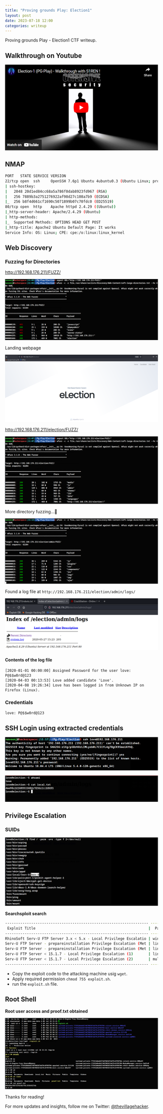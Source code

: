 ```yaml
---
title: "Proving grounds Play: Election1"
layout: post
date: 2023-07-18 12:00
categories: writeup
---
```


Proving grounds Play - Election1 CTF writeup.

## Walkthrough on Youtube

[![youtube](/assets/images/CTF/Proving_Grounds/Election1/youtube.png)](https://youtu.be/4ls30YSlfAM)

## NMAP

```sh
PORT   STATE SERVICE VERSION
22/tcp open  ssh     OpenSSH 7.6p1 Ubuntu 4ubuntu0.3 (Ubuntu Linux; protocol 2.0)
| ssh-hostkey: 
|   2048 20d1ed84cc68a5a786f0dab8923fd967 (RSA)
|   256 7889b3a2751276922af98d27c108a7b9 (ECDSA)
|_  256 b8f4d661cf1690c5071899b07c70fdc0 (ED25519)
80/tcp open  http    Apache httpd 2.4.29 ((Ubuntu))
|_http-server-header: Apache/2.4.29 (Ubuntu)
| http-methods: 
|_  Supported Methods: OPTIONS HEAD GET POST
|_http-title: Apache2 Ubuntu Default Page: It works
Service Info: OS: Linux; CPE: cpe:/o:linux:linux_kernel
```

## Web Discovery

### Fuzzing for Directories

http://192.168.176.211/FUZZ/

![web_fuzz](/assets/images/CTF/Proving_Grounds/Election1/dir_wfuzz.png)

Landing webpage

![web_fuzz](/assets/images/CTF/Proving_Grounds/Election1/webpage_home.png)

http://192.168.176.211/election/FUZZ/

![web_fuzz](/assets/images/CTF/Proving_Grounds/Election1/dir_wfuzz2.png)

More directory fuzzing...🏃

![web_fuzz](/assets/images/CTF/Proving_Grounds/Election1/dir_wfuzz3.png)

Found a log file at `http://192.168.176.211/election/admin/logs/`

![log](/assets/images/CTF/Proving_Grounds/Election1/log_file.png)

#### Contents of the log file
```log
[2020-01-01 00:00:00] Assigned Password for the user love: P@$$w0rd@123
[2020-04-03 00:13:53] Love added candidate 'Love'.
[2020-04-08 19:26:34] Love has been logged in from Unknown IP on Firefox (Linux).
```

### Credentials
```text
love: P@$$w0rd@123
```

## SSH Login using extracted credentials

![ssh](/assets/images/CTF/Proving_Grounds/Election1/ssh01.png)

![local](/assets/images/CTF/Proving_Grounds/Election1/local.png)

## Privilege Escalation

### SUIDs

![SUI](/assets/images/CTF/Proving_Grounds/Election1/SUID.png)

**Searchsploit search**

```sh
------------------------------------------------------------------ ---------------------------------
 Exploit Title                                                    |  Path
------------------------------------------------------------------ ---------------------------------
RhinoSoft Serv-U FTP Server 3.x < 5.x - Local Privilege Escalatio | windows/local/381.c
Serv-U FTP Server - prepareinstallation Privilege Escalation (Met | linux/local/47072.rb
Serv-U FTP Server - prepareinstallation Privilege Escalation (Met | linux/local/47072.rb
Serv-U FTP Server < 15.1.7 - Local Privilege Escalation (1)       | linux/local/47009.c
Serv-U FTP Server < 15.1.7 - Local Privilege Escalation (2)       | multiple/local/47173.sh
------------------------------------------------------------------ ---------------------------------
```

- Copy the exploit code to the attacking machine usig `wget`.
- Apply required permission `chmod 755 exploit.sh`.
- run the `exploit.sh` file.

## Root Shell

**Root user access and proof.txt obtained**

![root](/assets/images/CTF/Proving_Grounds/Election1/root.png)

Thanks for reading!

For more updates and insights, follow me on Twitter: [@thevillagehacker](https://twitter.com/thevillagehackr).